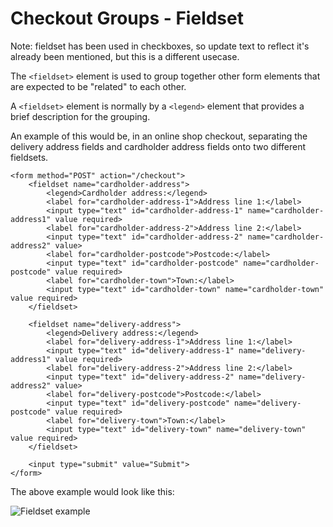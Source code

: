 # Checkout Groups - Fieldset

Note: fieldset has been used in checkboxes, so update text to reflect it's already been mentioned, but this is a different usecase.

The `<fieldset>` element is used to group together other form elements that are expected to be "related" to each other.

A `<fieldset>` element is normally by a `<legend>` element that provides a brief description for the grouping.

An example of this would be, in an online shop checkout, separating the delivery address fields and cardholder address fields onto two different fieldsets.

```
<form method="POST" action="/checkout">
	<fieldset name="cardholder-address">
		<legend>Cardholder address:</legend>
		<label for="cardholder-address-1">Address line 1:</label>
		<input type="text" id="cardholder-address-1" name="cardholder-address1" value required>
		<label for="cardholder-address-2">Address line 2:</label>
		<input type="text" id="cardholder-address-2" name="cardholder-address2" value>
		<label for="cardholder-postcode">Postcode:</label>
		<input type="text" id="cardholder-postcode" name="cardholder-postcode" value required>
		<label for="cardholder-town">Town:</label>
		<input type="text" id="cardholder-town" name="cardholder-town" value required>
	</fieldset>

	<fieldset name="delivery-address">
		<legend>Delivery address:</legend>
		<label for="delivery-address-1">Address line 1:</label>
		<input type="text" id="delivery-address-1" name="delivery-address1" value required>
		<label for="delivery-address-2">Address line 2:</label>
		<input type="text" id="delivery-address-2" name="delivery-address2" value>
		<label for="delivery-postcode">Postcode:</label>
		<input type="text" id="delivery-postcode" name="delivery-postcode" value required>
		<label for="delivery-town">Town:</label>
		<input type="text" id="delivery-town" name="delivery-town" value required>
	</fieldset>

	<input type="submit" value="Submit">
</form>
```

The above example would look like this:

![Fieldset example](../../img/fieldset-example.png)
